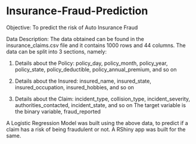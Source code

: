 # Insurance-Fraud-Prediction
Objective: To predict the risk of Auto Insurance Fraud

Data Description: The data obtained can be found in the insurance_claims.csv file and it contains 1000 rows and 44 columns. The data can be split into 3 sections, namely:

  1. Details about the Policy: policy_day, policy_month, policy_year, policy_state, policy_deductible, policy_annual_premium, and so on

  2. Details about the Insured: insured_name, insured_state, insured_occupation, insured_hobbies, and so on

  3. Details about the Claim: incident_type, collision_type, incident_severity, authorities_contacted, incident_state, and so on The target variable is the binary variable, fraud_reported

A Logistic Regression Model was built using the above data, to predict if a claim has a risk of being fraudulent or not. A RShiny app was built for the same.
